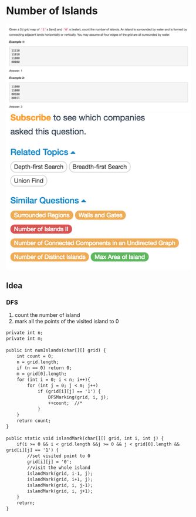# Number of Islands

![](../../../../../.gitbook/assets/screen-shot-2018-01-15-at-2.27.27-pm.png) ![](../../../../../.gitbook/assets/screen-shot-2018-01-15-at-2.27.58-pm.png)

## Idea

### DFS

1. count the number of island
2. mark all the points of the visited island to 0

```text
private int n;
private int m;

public int numIslands(char[][] grid) {
    int count = 0;
    n = grid.length;
    if (n == 0) return 0;
    m = grid[0].length;
    for (int i = 0; i < n; i++){
        for (int j = 0; j < m; j++)
            if (grid[i][j] == '1') {
                DFSMarking(grid, i, j);
                ++count;  //*
            }
    }    
    return count;
}

public static void islandMark(char[][] grid, int i, int j) {
    if(i >= 0 && i < grid.length &&j >= 0 && j < grid[0].length && grid[i][j] == '1') {
        //set visited point to 0
        grid[i][j] = '0';
        //visit the whole island
        islandMark(grid, i-1, j);
        islandMark(grid, i+1, j);
        islandMark(grid, i, j-1);
        islandMark(grid, i, j+1);
    }
    return;
}
```

